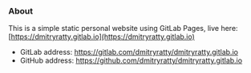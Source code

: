 ### About

This is a simple static personal website using GitLab Pages, live here: [https://dmitryratty.gitlab.io](https://dmitryratty.gitlab.io)

* GitLab address: https://gitlab.com/dmitryratty/dmitryratty.gitlab.io
* GitHub address: https://github.com/dmitryratty/dmitryratty.gitlab.io
